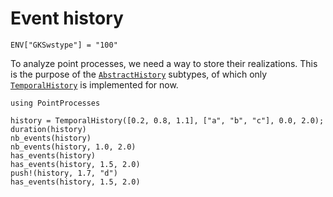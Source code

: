# Event history

```@setup
ENV["GKSwstype"] = "100"
```

To analyze point processes, we need a way to store their realizations. This is the purpose of the [`AbstractHistory`](@ref) subtypes, of which only [`TemporalHistory`](@ref) is implemented for now.

```@repl
using PointProcesses

history = TemporalHistory([0.2, 0.8, 1.1], ["a", "b", "c"], 0.0, 2.0);
duration(history)
nb_events(history)
nb_events(history, 1.0, 2.0)
has_events(history)
has_events(history, 1.5, 2.0)
push!(history, 1.7, "d")
has_events(history, 1.5, 2.0)
```